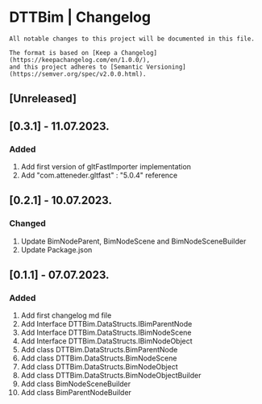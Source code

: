 # DTTBim | Changelog 	 
```
All notable changes to this project will be documented in this file.

The format is based on [Keep a Changelog](https://keepachangelog.com/en/1.0.0/),
and this project adheres to [Semantic Versioning](https://semver.org/spec/v2.0.0.html).
```
## [Unreleased]

## [0.3.1] - 11.07.2023.
### Added
1. Add first version of gltFastImporter implementation
2. Add "com.atteneder.gltfast" : "5.0.4" reference

## [0.2.1] - 10.07.2023.
### Changed
1. Update BimNodeParent, BimNodeScene and BimNodeSceneBuilder  
2. Update Package.json  

## [0.1.1] - 07.07.2023.
### Added
1. Add first changelog md file
2. Add Interface DTTBim.DataStructs.IBimParentNode
3. Add Interface DTTBim.DataStructs.IBimNodeScene
4. Add Interface DTTBim.DataStructs.IBimNodeObject
5. Add class DTTBim.DataStructs.BimParentNode
6. Add class DTTBim.DataStructs.BimNodeScene
7. Add class DTTBim.DataStructs.BimNodeObject
8. Add class DTTBim.DataStructs.BimNodeObjectBuilder
9. Add class BimNodeSceneBuilder
10. Add class BimParentNodeBuilder





